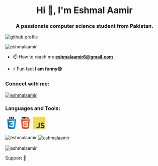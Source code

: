 <h1 align="center">Hi 👋, I'm Eshmal Aamir</h1>
<h3 align="center">A passionate computer science student from Pakistan.</h3>

![github profile](https://github.com/user-attachments/assets/e37e21f0-58c1-4613-ac35-ba3c8b738688)

<p align="left"> <img src="https://komarev.com/ghpvc/?username=eshmalaamir&label=Profile%20views&color=0e75b6&style=flat" alt="eshmalaamir" /> </p>

- 📫 How to reach me **eshmalaamir6@gmail.com**

- ⚡ Fun fact **I am funny😅**

<h3 align="left">Connect with me:</h3>
<p align="left">
<a href="https://linkedin.com/in/eshmalaamir" target="blank"><img align="center" src="https://raw.githubusercontent.com/rahuldkjain/github-profile-readme-generator/master/src/images/icons/Social/linked-in-alt.svg" alt="eshmalaamir" height="30" width="40" /></a>
</p>

<h3 align="left">Languages and Tools:</h3>
<p align="left"> <a href="https://www.w3schools.com/css/" target="_blank" rel="noreferrer"> <img src="https://raw.githubusercontent.com/devicons/devicon/master/icons/css3/css3-original-wordmark.svg" alt="css3" width="40" height="40"/> </a> <a href="https://www.w3.org/html/" target="_blank" rel="noreferrer"> <img src="https://raw.githubusercontent.com/devicons/devicon/master/icons/html5/html5-original-wordmark.svg" alt="html5" width="40" height="40"/> </a> <a href="https://developer.mozilla.org/en-US/docs/Web/JavaScript" target="_blank" rel="noreferrer"> <img src="https://raw.githubusercontent.com/devicons/devicon/master/icons/javascript/javascript-original.svg" alt="javascript" width="40" height="40"/> </a> </p>

<p><img align="left" src="https://github-readme-stats.vercel.app/api/top-langs?username=eshmalaamir&show_icons=true&locale=en&layout=compact" alt="eshmalaamir" /></p>

<p>&nbsp;<img align="center" src="https://github-readme-stats.vercel.app/api?username=eshmalaamir&show_icons=true&locale=en" alt="eshmalaamir" /></p>

<p><img align="center" src="https://github-readme-streak-stats.herokuapp.com/?user=eshmalaamir&" alt="eshmalaamir" /></p>

Support 🙏
